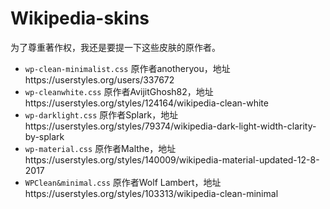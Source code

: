 # Wikipedia-skins
为了尊重著作权，我还是要提一下这些皮肤的原作者。
* `wp-clean-minimalist.css` 原作者anotheryou，地址https://userstyles.org/users/337672
* `wp-cleanwhite.css` 原作者AvijitGhosh82，地址https://userstyles.org/styles/124164/wikipedia-clean-white
* `wp-darklight.css` 原作者Splark，地址https://userstyles.org/styles/79374/wikipedia-dark-light-width-clarity-by-splark
* `wp-material.css` 原作者Malthe，地址https://userstyles.org/styles/140009/wikipedia-material-updated-12-8-2017
* `WPClean&minimal.css` 原作者Wolf Lambert，地址https://userstyles.org/styles/103313/wikipedia-clean-minimal
